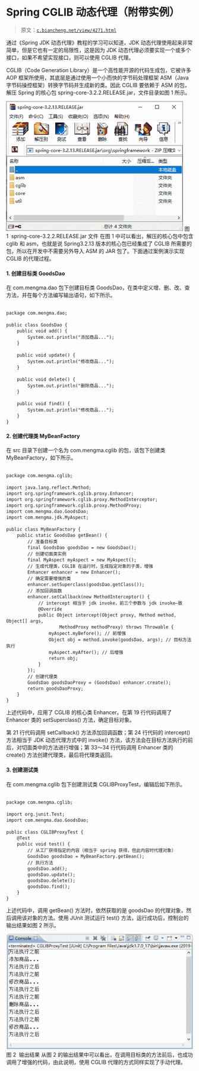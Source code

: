 # Spring CGLlB 动态代理（附带实例）

> 原文：[`c.biancheng.net/view/4271.html`](http://c.biancheng.net/view/4271.html)

通过《Spring JDK 动态代理》教程的学习可以知道，JDK 动态代理使用起来非常简单，但是它也有一定的局限性，这是因为 JDK 动态代理必须要实现一个或多个接口，如果不希望实现接口，则可以使用 CGLIB 代理。

CGLIB（Code Generation Library）是一个高性能开源的代码生成包，它被许多 AOP 框架所使用，其底层是通过使用一个小而快的字节码处理框架 ASM（Java 字节码操控框架）转换字节码并生成新的类。因此 CGLIB 要依赖于 ASM 的包，解压 Spring 的核心包 spring-core-3.2.2.RELEASE.jar，文件目录如图 1 所示。

![spring-core-3.2.2.RELEASE.jar 文件](img/2cc55a18fbfa6130efee36d8b3a64038.png)
图 1  spring-core-3.2.2.RELEASE.jar 文件
在图 1 中可以看出，解压的核心包中包含 cglib 和 asm，也就是说 Spring3.2.13 版本的核心包已经集成了 CGLIB 所需要的包，所以在开发中不需要另外导入 ASM 的 JAR 包了。下面通过案例演示实现 CGLIB 的代理过程。

#### 1\. 创建目标类 GoodsDao

在 com.mengma.dao 包下创建目标类 GoodsDao，在类中定义增、删、改、查方法，并在每个方法编写输出语句，如下所示。

```

package com.mengma.dao;

public class GoodsDao {
    public void add() {
        System.out.println("添加商品...");
    }

    public void update() {
        System.out.println("修改商品...");
    }

    public void delete() {
        System.out.println("删除商品...");
    }

    public void find() {
        System.out.println("修改商品...");
    }
}
```

#### 2\. 创建代理类 MyBeanFactory

在 src 目录下创建一个名为 com.mengma.cglib 的包，该包下创建类 MyBeanFactory，如下所示。

```

package com.mengma.cglib;

import java.lang.reflect.Method;
import org.springframework.cglib.proxy.Enhancer;
import org.springframework.cglib.proxy.MethodInterceptor;
import org.springframework.cglib.proxy.MethodProxy;
import com.mengma.dao.GoodsDao;
import com.mengma.jdk.MyAspect;

public class MyBeanFactory {
    public static GoodsDao getBean() {
        // 准备目标类
        final GoodsDao goodsDao = new GoodsDao();
        // 创建切面类实例
        final MyAspect myAspect = new MyAspect();
        // 生成代理类，CGLIB 在运行时，生成指定对象的子类，增强
        Enhancer enhancer = new Enhancer();
        // 确定需要增强的类
        enhancer.setSuperclass(goodsDao.getClass());
        // 添加回调函数
        enhancer.setCallback(new MethodInterceptor() {
            // intercept 相当于 jdk invoke，前三个参数与 jdk invoke—致
            @Override
            public Object intercept(Object proxy, Method method, Object[] args,
                    MethodProxy methodProxy) throws Throwable {
                myAspect.myBefore(); // 前增强
                Object obj = method.invoke(goodsDao, args); // 目标方法执行
                myAspect.myAfter(); // 后增强
                return obj;
            }
        });
        // 创建代理类
        GoodsDao goodsDaoProxy = (GoodsDao) enhancer.create();
        return goodsDaoProxy;
    }
}
```

上述代码中，应用了 CGLIB 的核心类 Enhancer。在第 19 行代码调用了 Enhancer 类的 setSuperclass() 方法，确定目标对象。

第 21 行代码调用 setCallback() 方法添加回调函数；第 24 行代码的 intercept() 方法相当于 JDK 动态代理方式中的 invoke() 方法，该方法会在目标方法执行的前后，对切面类中的方法进行增强；第 33～34 行代码调用 Enhancer 类的 create() 方法创建代理类，最后将代理类返回。

#### 3\. 创建测试类

在 com.mengma.cglib 包下创建测试类 CGLIBProxyTest，编辑后如下所示。

```

package com.mengma.cglib;

import org.junit.Test;
import com.mengma.dao.GoodsDao;

public class CGLIBProxyTest {
    @Test
    public void test() {
        // 从工厂获得指定的内容（相当于 spring 获得，但此内容时代理对象）
        GoodsDao goodsDao = MyBeanFactory.getBean();
        // 执行方法
        goodsDao.add();
        goodsDao.update();
        goodsDao.delete();
        goodsDao.find();
    }
}
```

上述代码中，调用 getBean() 方法时，依然获取的是 goodsDao 的代理对象，然后调用该对象的方法。使用 JUnit 测试运行 test() 方法，运行成功后，控制台的输出结果如图 2 所示。

![输出结果](img/644501d64f9d3659ab0d198dac6db012.png)
图 2  输出结果
从图 2 的输出结果中可以看出，在调用目标类的方法前后，也成功调用了增强的代码，由此说明，使用 CGLIB 代理的方式同样实现了手动代理。